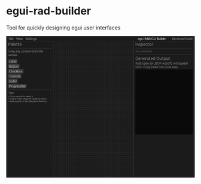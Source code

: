# egui-rad-builder
Tool for quickly designing egui user interfaces

![egui RAD builder screenshot](doc/screenshot.png)
